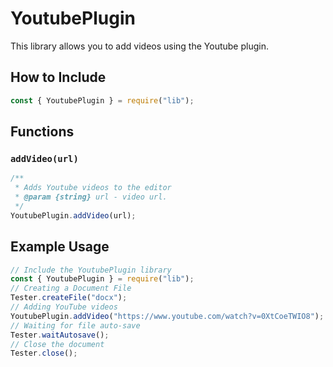 # YoutubePlugin

This library allows you to add videos using the Youtube plugin.

## How to Include

```javascript
const { YoutubePlugin } = require("lib");
```

## Functions

### `addVideo(url)`

```javascript
/**
 * Adds Youtube videos to the editor
 * @param {string} url - video url.
 */
YoutubePlugin.addVideo(url);
```

## Example Usage

```javascript
// Include the YoutubePlugin library
const { YoutubePlugin } = require("lib");
// Creating a Document File
Tester.createFile("docx");
// Adding YouTube videos
YoutubePlugin.addVideo("https://www.youtube.com/watch?v=0XtCoeTWIO8");
// Waiting for file auto-save
Tester.waitAutosave();
// Close the document
Tester.close();
```
